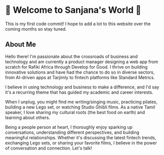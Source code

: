 # :dizzy: Welcome to Sanjana's World :dizzy:
This is my first code commit! I hope to add a lot to this website over the coming months so stay tuned.
## About Me
Hello there! I'm passionate about the crossroads of business and technology and am currently a product manager designing a web app from scratch for Rafiki Africa through Develop for Good. I thrive on building innovative solutions and have had the chance to do so in diverse sectors, from AI-driven apps at Tarjimly to fintech platforms like Standard Metrics.

I believe in using technology and business to make a difference, and I'd say it's a recurring theme that has guided my academic and career interests.

When I unplug, you might find me writing/singing music, practicing pilates, building a new Lego set, or watching Studio Ghibli films. As a native Tamil speaker, I love sharing my cultural roots (the best food on earth) and learning about others.

Being a people person at heart, I thoroughly enjoy sparking up conversations, understanding different perspectives, and building meaningful relationships. Whether it's discussing the latest fintech trends, exchanging Lego sets, or sharing your favorite films, I believe in the power of conversation and connection. Let's talk!
